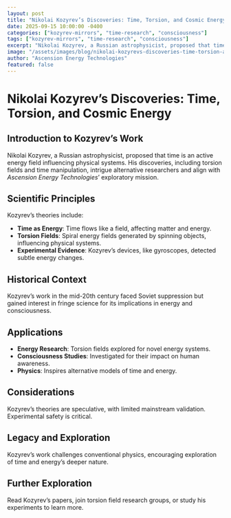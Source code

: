 ```yaml
---
layout: post
title: "Nikolai Kozyrev’s Discoveries: Time, Torsion, and Cosmic Energy"
date: 2025-09-15 10:00:00 -0400
categories: ["kozyrev-mirrors", "time-research", "consciousness"]
tags: ["kozyrev-mirrors", "time-research", "consciousness"]
excerpt: "Nikolai Kozyrev, a Russian astrophysicist, proposed that time is an active energy field influencing physical systems. His discoveries, including torsion fields and time manipulation, intrigue alternative researchers and align with *Ascension Energy Technologies*’ exploratory mission"
image: "/assets/images/blog/nikolai-kozyrevs-discoveries-time-torsion-and-cosmic-energy-hero.jpg"
author: "Ascension Energy Technologies"
featured: false
---
```


# Nikolai Kozyrev’s Discoveries: Time, Torsion, and Cosmic Energy

## Introduction to Kozyrev’s Work
Nikolai Kozyrev, a Russian astrophysicist, proposed that time is an active energy field influencing physical systems. His discoveries, including torsion fields and time manipulation, intrigue alternative researchers and align with *Ascension Energy Technologies*’ exploratory mission.

## Scientific Principles
Kozyrev’s theories include:
- **Time as Energy**: Time flows like a field, affecting matter and energy.
- **Torsion Fields**: Spiral energy fields generated by spinning objects, influencing physical systems.
- **Experimental Evidence**: Kozyrev’s devices, like gyroscopes, detected subtle energy changes.

## Historical Context
Kozyrev’s work in the mid-20th century faced Soviet suppression but gained interest in fringe science for its implications in energy and consciousness.

## Applications
- **Energy Research**: Torsion fields explored for novel energy systems.
- **Consciousness Studies**: Investigated for their impact on human awareness.
- **Physics**: Inspires alternative models of time and energy.

## Considerations
Kozyrev’s theories are speculative, with limited mainstream validation. Experimental safety is critical.

## Legacy and Exploration
Kozyrev’s work challenges conventional physics, encouraging exploration of time and energy’s deeper nature.

## Further Exploration
Read Kozyrev’s papers, join torsion field research groups, or study his experiments to learn more.